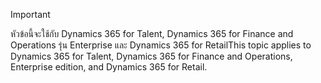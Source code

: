 > [!IMPORTANT]
> <span data-ttu-id="2b71a-101">หัวข้อนี้จะใช้กับ Dynamics 365 for Talent, Dynamics 365 for Finance and Operations รุ่น Enterprise และ Dynamics 365 for Retail</span><span class="sxs-lookup"><span data-stu-id="2b71a-101">This topic applies to Dynamics 365 for Talent, Dynamics 365 for Finance and Operations, Enterprise edition, and Dynamics 365 for Retail.</span></span> 
